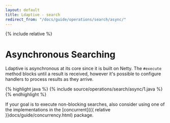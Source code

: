```yaml
---
layout: default
title: Ldaptive - search
redirect_from: "/docs/guide/operations/search/async/"
---
```


{% include relative %}

# Asynchronous Searching

Ldaptive is asynchronous at its core since it is built on Netty. The `#execute` method blocks until a result is received, however it's possible to configure handlers to process results as they arrive.

{% highlight java %}
{% include source/operations/search/async/1.java %}
{% endhighlight %}

If your goal is to execute non-blocking searches, also consider using one of the implementations in the [concurrent]({{ relative }}docs/guide/concurrency.html) package.


